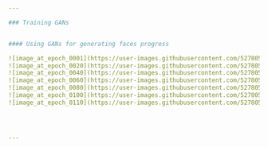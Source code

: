 ```yaml
---

### Training GANs 


#### Using GANs for generating faces progress

![image_at_epoch_0001](https://user-images.githubusercontent.com/52780573/102992192-c7f6dd00-4540-11eb-9ec5-2c961367df39.png)
![image_at_epoch_0020](https://user-images.githubusercontent.com/52780573/102992205-cd542780-4540-11eb-90fa-f540b624e351.png)
![image_at_epoch_0040](https://user-images.githubusercontent.com/52780573/102992208-cfb68180-4540-11eb-9e93-8f5f2d4a5101.png)
![image_at_epoch_0060](https://user-images.githubusercontent.com/52780573/102992210-d0e7ae80-4540-11eb-9593-52d2b77a702a.png)
![image_at_epoch_0080](https://user-images.githubusercontent.com/52780573/102992216-d2b17200-4540-11eb-95d4-1bfe5cecd535.png)
![image_at_epoch_0100](https://user-images.githubusercontent.com/52780573/102992219-d47b3580-4540-11eb-8c60-38242b8c4f17.png)
![image_at_epoch_0110](https://user-images.githubusercontent.com/52780573/102992223-d6dd8f80-4540-11eb-81b7-f55ea8f721af.png)




---
```

